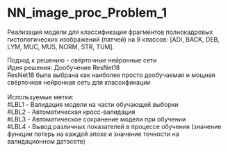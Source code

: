 # NN_image_proc_Problem_1

Реализация модели для классификации фрагментов полнокадровых гистологических изображений (патчей) на 9 классов: [ADI, BACK, DEB, LYM, MUC, MUS, NORM, STR, TUM].

Подход к решению - свёрточные нейронные сети <br/> 
Идея решения: Дообучение ResNet18 <br/> 
  ResNet18 была выбрана как наиболее просто дообучаемая и мощная свёрточная нейронная сеть для классификации
<br/> <br/> 
Используемые метки: <br/> 
#LBL1 - Валидация модели на части обучающей выборки <br/> 
#LBL2 - Автоматическая кросс-валидация<br/> 
#LBL3 - Автоматическое сохранение модели при обучении<br/> 
#LBL4 - Вывод различных показателей в процессе обучения (значение функции потерь на каждой эпохе и значение точности на валидационном датасете)
